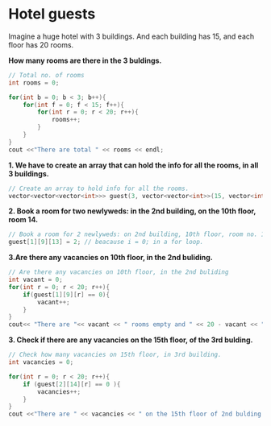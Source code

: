 # Hotel guests

Imagine a huge hotel with 3 buildings. And each building has 15, and each floor has 20 rooms.

**How many rooms are there in the 3 buldings.**

```cpp
// Total no. of rooms
int rooms = 0;

for(int b = 0; b < 3; b++){
    for(int f = 0; f < 15; f++){
        for(int r = 0; r < 20; r++){
            rooms++;
        }
    }
}
cout <<"There are total " << rooms << endl;
```


**1. We have to create an array that can hold the info for all the rooms, in all 3 buildings.**

```cpp
// Create an array to hold info for all the rooms.
vector<vector<vector<int>>> guest(3, vector<vector<int>>(15, vector<int>(20)));
```


**2. Book a room for two newlyweds: in the 2nd building, on the 10th floor, room 14.**

```cpp
// Book a room for 2 newlyweds: on 2nd building, 10th floor, room no. 14.
guest[1][9][13] = 2; // beacause i = 0; in a for loop.
```

**3.Are there any vacancies on 10th floor, in the 2nd buliding.**

```cpp
// Are there any vacancies on 10th floor, in the 2nd buliding
int vacant = 0;
for(int r = 0; r < 20; r++){
    if(guest[1][9][r] == 0){
        vacant++;
    }
}
cout<< "There are "<< vacant << " rooms empty and " << 20 - vacant << " room has guests. " << endl;
```


**3. Check if there are any vacancies on the 15th floor, of the 3rd bulding.**

```cpp
// Check how many vacancies on 15th floor, in 3rd building.
int vacancies = 0;

for(int r = 0; r < 20; r++){
    if (guest[2][14][r] == 0 ){
        vacancies++;
    }
}
cout <<"There are " << vacancies << " on the 15th floor of 2nd bulding. " << endl;
```

